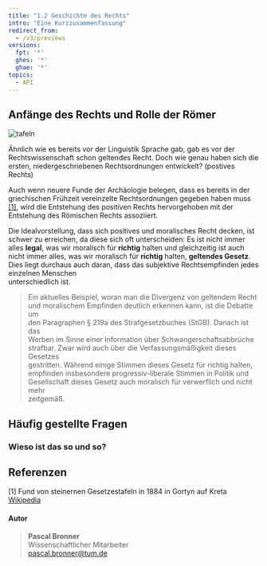 ```yaml
---
title: "1.2 Geschichte des Rechts"
intro: "Eine Kurzzusammenfassung"
redirect_from:
  - /v3/previews
versions:
  fpt: '*'
  ghes: '*'
  ghae: '*'
topics:
  - API
---
```


## Anfänge des Rechts und Rolle der Römer
![tafeln](/assets/images/glrecht/tafeln.png)

Ähnlich wie es bereits vor der Linguistik Sprache gab, gab es vor der Rechtswissenschaft schon geltendes Recht. Doch wie genau haben sich die ersten, niedergeschriebenen Rechtsordnungen entwickelt? (postives Rechts)

Auch wenn neuere Funde der Archäologie belegen, dass es bereits in der griechischen Frühzeit vereinzelte Rechtsordnungen gegeben haben muss [[1]](#footnote1), wird die Entstehung des positiven Rechts hervorgehoben mit der Entstehung des Römischen Rechts assoziiert.

Die	 Idealvorstellung,	 dass	 sich	 positives	 und	 moralisches	 Recht	decken, ist	schwer	zu	erreichen,	da	diese	sich	oft	unterscheiden:	Es	ist	 nicht	 immer	 alles **legal**,	 was	 wir	 moralisch	 für	 **richtig**	 halten	 und	gleichzeitig	ist	auch	nicht	immer	alles,	was	wir	moralisch	 für	**richtig** halten,	 **geltendes Gesetz**. Dies	 liegt	 durchaus	 auch	 daran,	 dass	 das subjektive	 Rechtsempfinden	 jedes	 einzelnen	 Menschen	
unterschiedlich	ist.

> Ein	aktuelles	Beispiel,	woran	man	die	Divergenz	 von	geltendem	Recht	
> und	moralischem	Empfinden	deutlich	erkennen	kann,	ist	die	Debatte	um	
> den	Paragraphen	 §	 219a	des	Strafgesetzbuches	 (StGB).	Danach	ist	 das	
> Werben	 im	 Sinne	 einer	 Information	 über	 Schwangerschaftsabbrüche	
> strafbar.	Zwar	wird	auch	über	die	Verfassungsmäßigkeit	dieses	Gesetzes	
> gestritten.	 Während	 einige	 Stimmen	 dieses	 Gesetz	 für	 richtig	 halten,	
> empfinden	 insbesondere	 progressiv-liberale	 Stimmen	 in	 Politik	 und	
> Gesellschaft	dieses	Gesetz	auch	moralisch	für	verwerflich	und	nicht	mehr	
> zeitgemäß.	

## Häufig gestellte Fragen

### Wieso ist das so und so?

## Referenzen

<a name="footnote1">[1]</a> Fund von steinernen Gesetzestafeln in 1884 in Gortyn auf Kreta [Wikipedia](https://de.wikipedia.org/wiki/Stadtrecht_von_Gortys)



 #### Autor
>**Pascal Bronner**   
>Wissenschaftlicher Mitarbeiter   
>pascal.bronner@tum.de   

